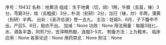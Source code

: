 序号：19432
名称：地黄汤
组成：生干地黄（切，焙）1两，牛膝（去苗，锉）3分，芎窮3分，桂（去粗皮）3分，朴消（别研）3分，当归（锉，炒）半两，蒲黄（别研）半两。
出处：《圣济总录》卷一五九。
主治：妊娠5、6月，子下腹中不出。产后5、6日，胎衣不出。
加减：None
功效：None
用法用量：每服3钱匕，水、酒各半盏，同煎7分，去滓稍热服，连服3-5次。
制备方法：上为粗末。
临床应用：None
各家论述：None
用药禁忌：None
附注：None
